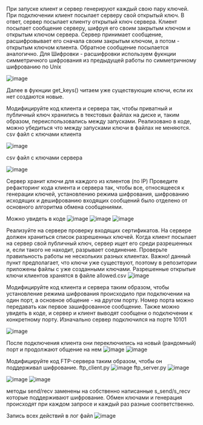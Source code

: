 При запуске клиент и сервер генерируют каждый свою пару ключей. При подключении клиент посылает серверу свой открытый ключ. В ответ, сервер посылает клиенту открытый ключ сервера. Клиент посылает сообщение серверу, шифруя его своим закрытым ключом и открытым ключом сервера. Сервер принимает сообщение, расшифровывает его сначала своим закрытым ключом, а потом - открытым ключом клиента. Обратное сообщение посылается аналогично. Для Шифровки - расшифровки используем фукнции симметричного шифрования из предыдущей работы по симметричному шифрованию по Unix

![image](https://user-images.githubusercontent.com/90052680/146564514-84d5c9b8-429c-447f-9afd-d46629848343.png)


Далее в фукнции get_keys() читаем уже существующие ключи, если их нет создаются новые.

Модифицируйте код клиента и сервера так, чтобы приватный и публичный ключ хранились в текстовых файлах на диске и, таким образом, переиспользовались между запусками. Реализовано в коде, можно убедиться что между запусками ключи в файлах не меняются. csv файл с ключами клиента

![image](https://user-images.githubusercontent.com/90453727/144818613-5bdb7635-0034-476b-9c3a-a751960dac49.png)

csv файл с ключами сервера

![image](https://user-images.githubusercontent.com/90453727/144818676-bce27921-e7d1-4949-aa0b-ab6fe4d131d4.png)

Сервер хранит ключи для каждого из клиентов (по IP) Проведите рефакторинг кода клиента и сервера так, чтобы все, относящееся к генерации ключей, установлению режима шифрования, шифрованию исходящих и дешифрованию входящих сообщений было отделено от основного алгоритма обмена сообщениями.

Можно увидеть в коде
![image](https://user-images.githubusercontent.com/90453727/144818833-de97e3f4-0c14-469c-8fe6-62e8525e33a0.png)
![image](https://user-images.githubusercontent.com/90453727/144818859-1947d50f-b14d-4d8f-8b3a-917938470f22.png)
![image](https://user-images.githubusercontent.com/90453727/144818911-299d951c-a804-4e4d-9e36-13455917955c.png)


Реализуйте на сервере проверку входящих сертификатов. На сервере должен храниться список разрешенных ключей. Когда клиент посылает на сервер свой публичный ключ, сервер ищет его среди разрешенных и, если такого не находит, разрывает соединение. Проверьте правильность работы не нескольких разных клиентах. Важно! данный пункт предполагает, что ключи уже существуют, поэтому в репозитории приложены файлы с уже созданными ключами. Разрешенные открытые ключи клиентов хранятся в файле allowed.csv
![image](https://user-images.githubusercontent.com/90453727/144818954-0e164751-725a-4f8d-8bb0-c55b43877bd7.png)


Модифицируйте код клиента и сервера таким образом, чтобы установление режима шифрования происходило при подключении на один порт, а основное общение - на другом порту. Номер порта можно передавать как первое зашифрованное сообщение. Также можно увидеть в коде, и сервер и клиент выводят сообщени о подключении к конкретному порту. Изначально сервер подключился на порте 10101

![image](https://user-images.githubusercontent.com/90453727/144819041-9e1cc893-059d-48ea-b517-ac8dd3513d90.png)


После подключения клиента они переключились на новый (рандомный) порт и продолжают общение на нем
![image](https://user-images.githubusercontent.com/90453727/144819072-93306ee1-fe60-43c4-8790-a84737799a63.png)
![image](https://user-images.githubusercontent.com/90453727/144819149-f0ff662b-31c0-4ce0-b127-a7483aca2050.png)


Модифицируйте код FTP-сервера таким образом, чтобы он поддерживал шифрование.
ftp_client.py
![image](https://user-images.githubusercontent.com/90453727/144820044-1caef197-9ab6-4635-8388-3ed1c5c4e8da.png)
ftp_server.py
![image](https://user-images.githubusercontent.com/90453727/144820116-6a1f0dc1-d147-4972-b78c-f2d49c0e377c.png)


![image](https://user-images.githubusercontent.com/90453727/144819732-b8614a92-170f-4ffa-8930-cd8bf786b828.png)
![image](https://user-images.githubusercontent.com/90453727/144819810-6d237633-fd0a-4e84-a132-1f1b3538f92c.png)


методы send/recv заменены на собственно написанные s_send/s_recv которые поддерживают шифрование. Обмен ключами и генерация происходят при каждом запросе и каждый раз разные соответственно.

Запись всех действий в лог файл
![image](https://user-images.githubusercontent.com/90453727/144820402-eff78717-d24d-434d-9860-56e8c715fc24.png)

